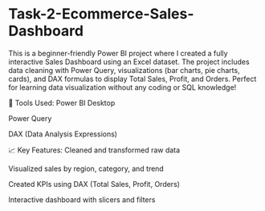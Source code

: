 # Task-2-Ecommerce-Sales-Dashboard
This is a beginner-friendly Power BI project where I created a fully interactive Sales Dashboard using an Excel dataset. The project includes data cleaning with Power Query, visualizations (bar charts, pie charts, cards), and DAX formulas to display Total Sales, Profit, and Orders.
Perfect for learning data visualization without any coding or SQL knowledge!

🔧 Tools Used:
Power BI Desktop

Power Query

DAX (Data Analysis Expressions)

📈 Key Features:
Cleaned and transformed raw data

Visualized sales by region, category, and trend

Created KPIs using DAX (Total Sales, Profit, Orders)

Interactive dashboard with slicers and filters
